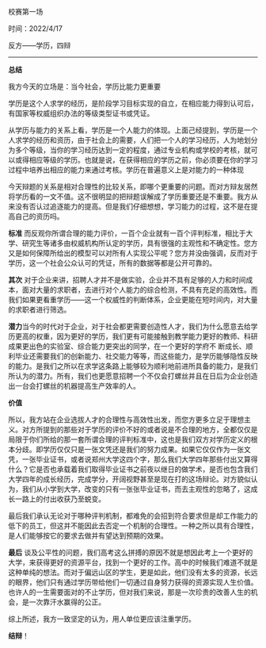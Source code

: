 校赛第一场

时间：2022/4/17

反方——学历，四辩

------------------------

**总结**

我方今天的立场是：当今社会，学历比能力更重要

学历是这个人求学的经历，是阶段学习目标实现的自立，在相应能力得到认可后，有国家等权威组织办法的等级类型证书或凭证。

从学历与能力的关系上看，学历是一个人能力的体现。上面己经提到，学历是一个人求学的经历和资历，由于社会上的需要，人们把一个人的学习经历，人为地划分为多个等级，当你的学习经历达到一定的程度，通过专业机构或学校的考核，就可以或得相应等级的学历。也就是说，在获得相应的学历之前，你必须要在你的学习过程中培养出相应的能力来通过考核。学历在普遍意义上是对能力的一种体现

今天辩题的关系是相对合理性的比较关系，即哪个更重要的问题。而对方辩友居然将学历看的一文不值。这不很明显的把辩题误解成了学历重要还是不重要。我方从来没有否认过追逐能力的提高。但是我们仔细想想，学习能力的过程，这不是在提高自己的资历吗。

**标准** 而反观你所谓合理的能力评价，一百个企业就有一百个评判标准，相比于大学、研究生等诸多由权威机构所认定的学历，具有很强的主观性和不确定性。您方又是如何保障所给出的模型可以对所有人实现公平呢？您方并没由强调，反而对于学历，这一个社会公众认可的凭证，所有的数据等都是公开可靠的。

**其次**  对于企业来讲，招聘人才并不是做实验，企业并不具有足够的人力和时间成本，面对大量的求职者，去进行对个人能力的综合检测，不具有充足的高效性。而我们如果更看重学历——这一个权威性的判断体系，企业更能在短时间内，对大量的求职者进行筛选。

**潜力**当今的时代对于企业，对于社会都更需要创造性人才，我们为什么愿意去给学历更高的权重，因为更好的学历，我们更有可能接触到教学能力更好的教师、科研成果更出色的实验室、综合能力更突出的同学，在一个更好的学府不 断成⻓、顺利毕业还需要我们的创新能力、社交能力等等，而这些能力，是学历能够隐性反映的能力。是我们之所以在求学这条路上能够较为顺利地前进所具备的能力，是我们所认为的潜力。所有，我们也更愿意招聘一个不仅会打螺丝并且在日后为企业创造出一台会打螺丝的机器提高生产效率的人。

**价值**

所以，我方站在企业选拔人才的合理性与高效性出发，而您方更多立足于理想主义。对方所提到的那些对于学历的评价不好的或者说是不合理的地方，全都仅仅是局限于你们所给的那一套所谓合理的评判标准中，这也是我们双方对学历定义的根本分歧。即学历仅仅只是一张文凭还是我们的努力成果。如果它仅仅作为一张文凭，一张毕业证书，或者说郑州大学这四个字，那么我们大学四年那些付出又算得什么？它是否也承载着我们取得毕业证书之前夜以继日的做学术，是否也包含我们大学四年的成长经历，完成学分，开阔视野甚至是现在打的这场辩论。对方貌似认为，我们从小学到大学，改变的只有一张张毕业证书，而去主观性的忽略了，这成长一路上的付出收获乃至蜕变。

最后我们承认无论对于哪种评判机制，都难免的会招到符合要求但是却工作能力的低下的员工，但这并不能因此去否定一个机制的合理性。一种之所以具有合理性，是人们能够按它的要求去做并有望达到预期的效果。

**最后** 谈及公平性的问题，我们高考这么拼搏的原因不就是想因此考上一个更好的大学，来获得更好的资源平台，找到一个更好的工作。高中的时候我们难道不就是这种单纯的想法。而对于偏远山区的学生，更是如此，他们没有太多的资源，长远的眼界，他们只有通过学历带给他们一切通过自身努力获得的资源实现人生价值。也许人的一生需要面对的不止学历，但对我们来说，那是一次珍贵的改善人生的机会，是一次靠汗水赢得的公正。 

综上所述，我方一致坚定的认为，用人单位更应该注重学历。

**结辩**！